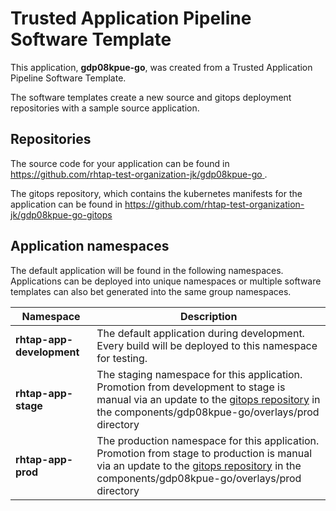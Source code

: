 # Trusted Application Pipeline Software Template

This application, **gdp08kpue-go**, was created from a Trusted Application Pipeline Software Template.

The software templates create a new source and gitops deployment repositories with a sample source application. 

## Repositories

The source code for your application can be found in [https://github.com/rhtap-test-organization-jk/gdp08kpue-go ](https://github.com/rhtap-test-organization-jk/gdp08kpue-go ).
 
The gitops repository, which contains the kubernetes manifests for the application can be found in 
[https://github.com/rhtap-test-organization-jk/gdp08kpue-go-gitops ](https://github.com/rhtap-test-organization-jk/gdp08kpue-go-gitops ) 

## Application namespaces 

The default application will be found in the following namespaces. Applications can be deployed into unique namespaces or multiple software templates can also bet generated into the same group namespaces.  

|  Namespace   |  Description   |  
| -------- | -------- |   
| **rhtap-app-development** | The default application during development. Every build will be deployed to this namespace for testing. | 
| **rhtap-app-stage** | The staging namespace for this application. Promotion from development to stage is manual via an update to the [gitops repository](https://github.com/rhtap-test-organization-jk/gdp08kpue-go-gitops ) in the components/gdp08kpue-go/overlays/prod directory |  
| **rhtap-app-prod** | The production namespace for this application. Promotion from stage to production is manual via an update to the [gitops repository](https://github.com/rhtap-test-organization-jk/gdp08kpue-go-gitops ) in the components/gdp08kpue-go/overlays/prod directory | 